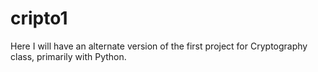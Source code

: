 # cripto1
Here I will have an alternate version of the first project for Cryptography class, primarily with Python.
